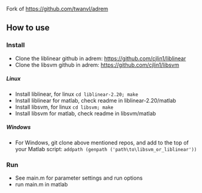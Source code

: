 Fork of https://github.com/twanvl/adrem


## How to use

### Install
- Clone the liblinear github in adrem: https://github.com/cjlin1/liblinear
- Clone the libsvm github in adrem: https://github.com/cjlin1/libsvm

##### Linux
- Install liblinear, for linux `cd liblinear-2.20; make`
- Install liblinear for matlab, check readme in liblinear-2.20/matlab
- Install libsvm, for linux `cd libsvm; make`
- Install libsvm for matlab, check readme in libsvm/matlab

##### Windows
- For Windows, git clone above mentioned repos, and add to the top of your Matlab script: `addpath (genpath ('path\to\libsvm_or_liblinear'))`

### Run
- See main.m for parameter settings and run options
- run main.m in matlab
